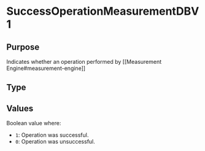 # SuccessOperationMeasurementDBV1


## Purpose

<!-- --8<-- [start:purpose] -->
Indicates whether an operation performed by [[Measurement Engine#measurement-engine]]

<!-- --8<-- [end:purpose] -->

## Type


<!-- --8<-- [start:type] -->
<div class="type" markdown>



</div>
<!-- --8<-- [end:type] -->

## Values


Boolean value where:
- `1`: Operation was successful.
- `0`: Operation was unsuccessful.
